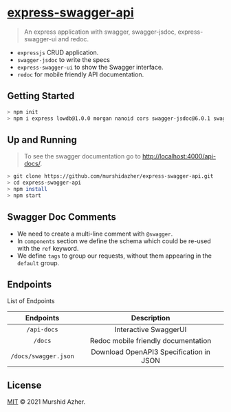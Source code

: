 # [express-swagger-api](https://github.com/murshidazher/express-swagger-api.git)

> An express application with swagger, swagger-jsdoc, express-swagger-ui and redoc.

- `expressjs` CRUD application.
- `swagger-jsdoc` to write the specs
- `express-swagger-ui` to show the Swagger interface.
- `redoc` for mobile friendly API documentation.

## Getting Started

```sh
> npm init
> npm i express lowdb@1.0.0 morgan nanoid cors swagger-jsdoc@6.0.1 swagger-ui-express redoc-express
```

## Up and Running

> To see the swagger documentation go to [http://localhost:4000/api-docs/](http://localhost:4000/api-docs/).

```sh
> git clone https://github.com/murshidazher/express-swagger-api.git
> cd express-swagger-api
> npm install
> npm start
```

## Swagger Doc Comments

- We need to create a multi-line comment with `@swagger`.
- In `components` section we define the schema which could be re-used with the `ref` keyword.
- We define `tags` to group our requests, without them appearing in the `default` group.

## Endpoints

List of Endpoints

|      Endpoints       |               Description               |
| :------------------: | :-------------------------------------: |
|     `/api-docs`      |          Interactive SwaggerUI          |
|       `/docs`        |   Redoc mobile friendly documentation   |
| `/docs/swagger.json` | Download OpenAPI3 Specification in JSON |

## License

[MIT](LICENSE) © 2021 Murshid Azher.
